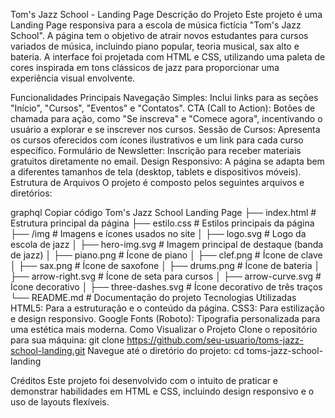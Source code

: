 Tom's Jazz School - Landing Page
Descrição do Projeto
Este projeto é uma Landing Page responsiva para a escola de música fictícia "Tom's Jazz School". A página tem o objetivo de atrair novos estudantes para cursos variados de música, incluindo piano popular, teoria musical, sax alto e bateria. A interface foi projetada com HTML e CSS, utilizando uma paleta de cores inspirada em tons clássicos de jazz para proporcionar uma experiência visual envolvente.

Funcionalidades Principais
Navegação Simples: Inclui links para as seções "Início", "Cursos", "Eventos" e "Contatos".
CTA (Call to Action): Botões de chamada para ação, como "Se inscreva" e "Comece agora", incentivando o usuário a explorar e se inscrever nos cursos.
Sessão de Cursos: Apresenta os cursos oferecidos com ícones ilustrativos e um link para cada curso específico.
Formulário de Newsletter: Inscrição para receber materiais gratuitos diretamente no email.
Design Responsivo: A página se adapta bem a diferentes tamanhos de tela (desktop, tablets e dispositivos móveis).
Estrutura de Arquivos
O projeto é composto pelos seguintes arquivos e diretórios:

graphql
Copiar código
Tom's Jazz School Landing Page
├── index.html              # Estrutura principal da página
├── estilo.css              # Estilos principais da página
├── /img                    # Imagens e ícones usados no site
│   ├── logo.svg            # Logo da escola de jazz
│   ├── hero-img.svg        # Imagem principal de destaque (banda de jazz)
│   ├── piano.png           # Ícone de piano
│   ├── clef.png            # Ícone de clave
│   ├── sax.png             # Ícone de saxofone
│   ├── drums.png           # Ícone de bateria
│   ├── arrow-right.svg     # Ícone de seta para cursos
│   ├── arrow-curve.svg     # Ícone decorativo
│   ├── three-dashes.svg    # Ícone decorativo de três traços
└── README.md               # Documentação do projeto
Tecnologias Utilizadas
HTML5: Para a estruturação e o conteúdo da página.
CSS3: Para estilização e design responsivo.
Google Fonts (Roboto): Tipografia personalizada para uma estética mais moderna.
Como Visualizar o Projeto
Clone o repositório para sua máquina:
git clone https://github.com/seu-usuario/toms-jazz-school-landing.git
Navegue até o diretório do projeto:
cd toms-jazz-school-landing

Créditos
Este projeto foi desenvolvido com o intuito de praticar e demonstrar habilidades em HTML e CSS, incluindo design responsivo e o uso de layouts flexíveis.
